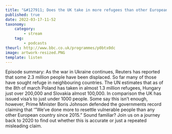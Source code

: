 ```yaml
---
title: "&#127911; Does the UK take in more refugees than other European countries?"
published: true
date: 2022-03-17-11-52
taxonomy:
    category:
        - stream
    tag:
        - podcasts
theurl: http://www.bbc.co.uk/programmes/p0btx0dc
image: artwork-resized.PNG
template: listen
---
```


Episode summary: As the war in Ukraine continues, Reuters has reported that some 2.3 million people have been displaced. So far many of those have sought refuge in neighbouring countries. The UN estimates that as of the 8th of march Poland has taken in almost 1.3 million refugees, Hungary just over 200,000 and Slovakia almost 100,000. In comparison the UK has issued visa&rsquo;s to just under 1000 people. Some say this isn&rsquo;t enough, however, Prime Minister Boris Johnson defended the governments record claiming that &lsquo;&rdquo;We&rsquo;ve done more to resettle vulnerable people than any other European country since 2015.&rdquo; Sound familiar? Join us on a journey back to 2020 to find out whether this is accurate or just a repeated misleading claim.
